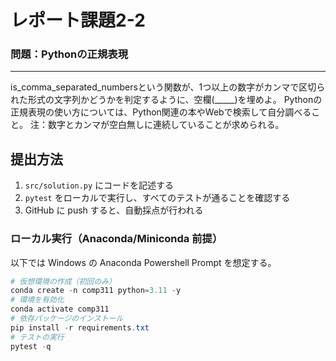 # レポート課題2-2

### 問題：Pythonの正規表現
***
is_comma_separated_numbersという関数が、1つ以上の数字がカンマで区切られた形式の文字列かどうかを判定するように、空欄(_____)を埋めよ。
Pythonの正規表現の使い方については、Python関連の本やWebで検索して自分調べること。
注：数字とカンマが空白無しに連続していることが求められる。

## 提出方法
1. `src/solution.py` にコードを記述する
2. `pytest` をローカルで実行し、すべてのテストが通ることを確認する
3. GitHub に push すると、自動採点が行われる

### ローカル実行（Anaconda/Miniconda 前提）
以下では Windows の Anaconda Powershell Prompt を想定する。
```powershell
# 仮想環境の作成（初回のみ）
conda create -n comp311 python=3.11 -y
# 環境を有効化
conda activate comp311
# 依存パッケージのインストール
pip install -r requirements.txt
# テストの実行
pytest -q
```